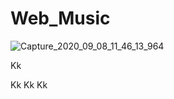 # Web_Music
![Capture_2020_09_08_11_46_13_964](https://user-images.githubusercontent.com/60757768/92491778-01d9e880-f1c9-11ea-8258-1bb03278ee8f.png)


Kk

Kk
Kk
Kk
























